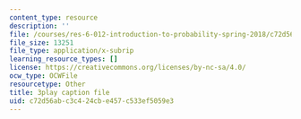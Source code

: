 ```yaml
---
content_type: resource
description: ''
file: /courses/res-6-012-introduction-to-probability-spring-2018/c72d56abc3c424cbe457c533ef5059e3_2371421.srt
file_size: 13251
file_type: application/x-subrip
learning_resource_types: []
license: https://creativecommons.org/licenses/by-nc-sa/4.0/
ocw_type: OCWFile
resourcetype: Other
title: 3play caption file
uid: c72d56ab-c3c4-24cb-e457-c533ef5059e3
---
```

